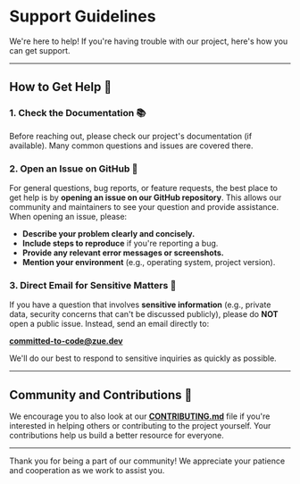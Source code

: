 # Support Guidelines

We're here to help! If you're having trouble with our project, here's how you can get support.

---

## How to Get Help 🙋

### 1. Check the Documentation 📚
Before reaching out, please check our project's documentation (if available). Many common questions and issues are covered there.

### 2. Open an Issue on GitHub 💬
For general questions, bug reports, or feature requests, the best place to get help is by **opening an issue on our GitHub repository**. This allows our community and maintainers to see your question and provide assistance. When opening an issue, please:

* **Describe your problem clearly and concisely.**
* **Include steps to reproduce** if you're reporting a bug.
* **Provide any relevant error messages or screenshots.**
* **Mention your environment** (e.g., operating system, project version).

### 3. Direct Email for Sensitive Matters 📧
If you have a question that involves **sensitive information** (e.g., private data, security concerns that can't be discussed publicly), please do **NOT** open a public issue. Instead, send an email directly to:

**committed-to-code@zue.dev**

We'll do our best to respond to sensitive inquiries as quickly as possible.

---

## Community and Contributions 💖

We encourage you to also look at our **[CONTRIBUTING.md](CONTRIBUTING.md)** file if you're interested in helping others or contributing to the project yourself. Your contributions help us build a better resource for everyone.

---

Thank you for being a part of our community! We appreciate your patience and cooperation as we work to assist you.
